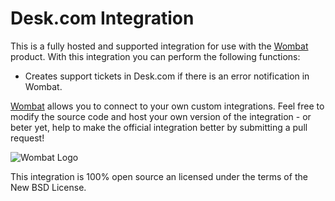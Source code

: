 
# Desk.com Integration

This is a fully hosted and supported integration for use with the [Wombat](http://wombat.co) product. With this integration you can perform the following functions:

* Creates support tickets in Desk.com if there is an error notification in Wombat.

[Wombat](http://wombat.co) allows you to connect to your own custom integrations.  Feel free to modify the source code and host your own version of the integration - or beter yet, help to make the official integration better by submitting a pull request!

![Wombat Logo](http://spreecommerce.com/images/wombat_logo.png)

This integration is 100% open source an licensed under the terms of the New BSD License.

